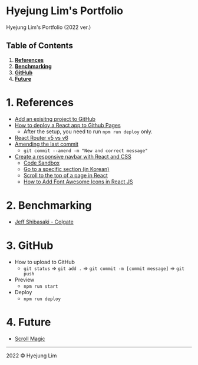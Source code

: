 # Hyejung Lim's Portfolio
Hyejung Lim's Portfolio (2022 ver.)

## Table of Contents
1. <b>[References](https://github.com/howdyhyejung/portfolio#1-references)</b>
2. <b>[Benchmarking](https://github.com/howdyhyejung/portfolio#2-benchmarking)</b>
3. <b>[GitHub](https://github.com/howdyhyejung/portfolio#3-github)</b>
4. <b>[Future](https://github.com/howdyhyejung/portfolio#4-future)</b>


# 1. References
- [Add an exisitng project to GitHub](https://gist.github.com/alexpchin/102854243cd066f8b88e)
- [How to deploy a React app to Github Pages](https://youtu.be/5I37iVCDUTU)
  * After the setup, you need to run `npm run deploy` only.
- [React Router v5 vs v6](https://reactrouter.com/docs/en/v6/upgrading/v5#upgrade-all-switch-elements-to-routes)
- [Amending the last commit](https://www.git-tower.com/learn/git/faq/edit-fix-commit-message)
  * `git commit --amend -m "New and correct message"`
- [Create a responsive navbar with React and CSS](https://blog.logrocket.com/create-responsive-navbar-react-css/)
  * [Code Sandbox](https://codesandbox.io/s/react-responsive-nav-3n3lu?file=/src/styles/navbar.css)
  * [Go to a specific section (in Korean)](https://jaejong.tistory.com/80)
  * [Scroll to the top of a page in React](https://youtu.be/pKbNCWb6USQ)
  * [How to Add Font Awesome Icons in React JS](https://youtu.be/L4CK3j72SfM)

# 2. Benchmarking
- [Jeff Shibasaki - Colgate](https://jeffshibasaki.com/work/colgate)

# 3. GitHub
- How to upload to GitHub
  * `git status` => `git add .` => `git commit -m [commit message]` => `git push`
- Preview
  * `npm run start`
- Deploy
  * `npm run deploy`

# 4. Future
- [Scroll Magic](https://scrollmagic.io/)
- - -

2022 © Hyejung Lim